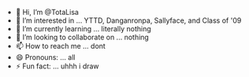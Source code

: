 - 👋 Hi, I’m @TotaLisa
- 👀 I’m interested in ... YTTD, Danganronpa, Sallyface, and Class of '09
- 🌱 I’m currently learning ... literally nothing
- 💞️ I’m looking to collaborate on ... nothing
- 📫 How to reach me ... dont
- 😄 Pronouns: ... all
- ⚡ Fun fact: ... uhhh i draw

<!---
TotaLisa/TotaLisa is a ✨ special ✨ repository because its `README.md` (this file) appears on your GitHub profile.
You can click the Preview link to take a look at your changes.
--->
